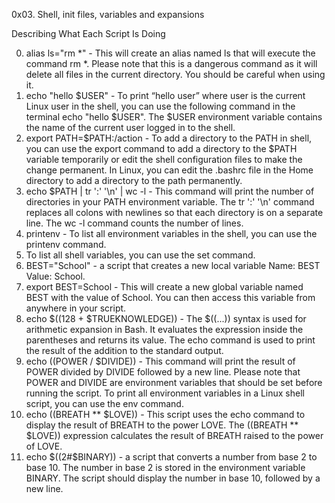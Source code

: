 0x03. Shell, init files, variables and expansions

Describing What Each Script Is Doing

0. alias ls="rm *" - This will create an alias named ls that will execute the command rm *. Please note that this is a dangerous command as it will delete all files in the current directory. You should be careful when using it.
1. echo "hello $USER" - To print “hello user” where user is the current Linux user in the shell, you can use the following command in the terminal echo "hello $USER". The $USER environment variable contains the name of the current user logged in to the shell.
2. export PATH=$PATH:/action - To add a directory to the PATH in shell, you can use the export command to add a directory to the $PATH variable temporarily or edit the shell configuration files to make the change permanent. In Linux, you can edit the .bashrc file in the Home directory to add a directory to the path permanently.
3. echo $PATH | tr ':' '\n' | wc -l - This command will print the number of directories in your PATH environment variable. The tr ':' '\n' command replaces all colons with newlines so that each directory is on a separate line. The wc -l command counts the number of lines.
4. printenv - To list all environment variables in the shell, you can use the printenv command.
5. To list all shell variables, you can use the set command.
6. BEST="School" - a script that creates a new local variable Name: BEST Value: School.
7. export BEST=School - This will create a new global variable named BEST with the value of School. You can then access this variable from anywhere in your script.
8. echo $((128 + $TRUEKNOWLEDGE)) - The $((...)) syntax is used for arithmetic expansion in Bash. It evaluates the expression inside the parentheses and returns its value. The echo command is used to print the result of the addition to the standard output.
9. echo $(($POWER / $DIVIDE)) - This command will print the result of POWER divided by DIVIDE followed by a new line. Please note that POWER and DIVIDE are environment variables that should be set before running the script. To print all environment variables in a Linux shell script, you can use the env command.
10. echo $(($BREATH ** $LOVE)) - This script uses the echo command to display the result of BREATH to the power LOVE. The $(($BREATH ** $LOVE)) expression calculates the result of BREATH raised to the power of LOVE.
11. echo $((2#$BINARY)) - a script that converts a number from base 2 to base 10. The number in base 2 is stored in the environment variable BINARY. The script should display the number in base 10, followed by a new line.
